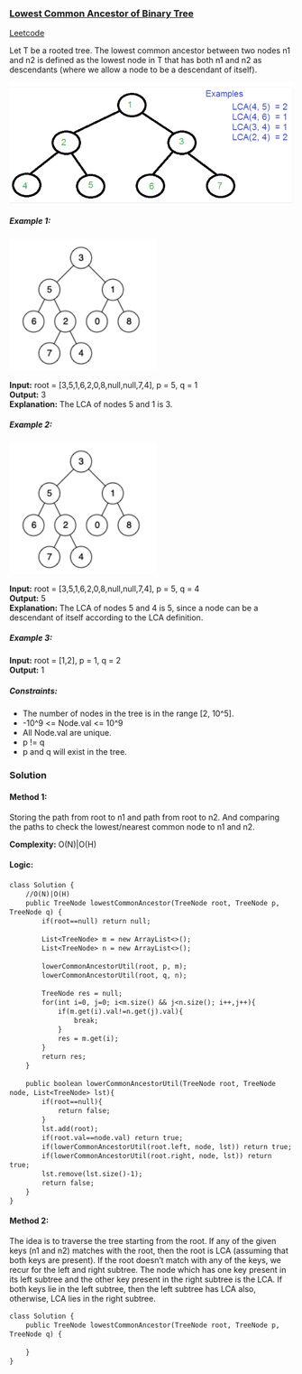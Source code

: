 ### [Lowest Common Ancestor of Binary Tree](https://www.geeksforgeeks.org/lowest-common-ancestor-binary-tree-set-1/)
[Leetcode](https://leetcode.com/problems/lowest-common-ancestor-of-a-binary-tree/)

Let T be a rooted tree. The lowest common ancestor between two nodes n1 and n2 is defined as the lowest node in T that has both n1 and n2 as descendants (where we allow a node to be a descendant of itself).

![](https://github.com/preet18/AlgoNotes/blob/master/Tree/Pictures/LCA%20of%20Binary%20Tree.png)

##### Example 1:
![](https://github.com/preet18/AlgoNotes/blob/master/Tree/Pictures/LCA%20of%20Binary%20Tree%20-%20Example%201.png)

**Input:** root = [3,5,1,6,2,0,8,null,null,7,4], p = 5, q = 1\
**Output:** 3\
**Explanation:** The LCA of nodes 5 and 1 is 3.

##### Example 2:
![](https://github.com/preet18/AlgoNotes/blob/master/Tree/Pictures/LCA%20of%20Binary%20Tree%20-%20Example%201.png)

**Input:** root = [3,5,1,6,2,0,8,null,null,7,4], p = 5, q = 4\
**Output:** 5\
**Explanation:** The LCA of nodes 5 and 4 is 5, since a node can be a descendant of itself according to the LCA definition.

##### Example 3:
**Input:** root = [1,2], p = 1, q = 2\
**Output:** 1

##### Constraints:
* The number of nodes in the tree is in the range [2, 10^5].
* -10^9 <= Node.val <= 10^9
* All Node.val are unique.
* p != q
* p and q will exist in the tree.

### Solution
#### Method 1:
Storing the path from root to n1 and path from root to n2. And comparing the paths to check the lowest/nearest common node to n1 and n2.

**Complexity:** O(N)|O(H)

#### Logic:
```
class Solution {
    //O(N)|O(H)
    public TreeNode lowestCommonAncestor(TreeNode root, TreeNode p, TreeNode q) {
        if(root==null) return null;
        
        List<TreeNode> m = new ArrayList<>();
        List<TreeNode> n = new ArrayList<>();
        
        lowerCommonAncestorUtil(root, p, m);
        lowerCommonAncestorUtil(root, q, n);
        
        TreeNode res = null;
        for(int i=0, j=0; i<m.size() && j<n.size(); i++,j++){
            if(m.get(i).val!=n.get(j).val){
                break;
            }
            res = m.get(i);
        }
        return res;
    }
    
    public boolean lowerCommonAncestorUtil(TreeNode root, TreeNode node, List<TreeNode> lst){
        if(root==null){
            return false;
        }
        lst.add(root);
        if(root.val==node.val) return true;
        if(lowerCommonAncestorUtil(root.left, node, lst)) return true;
        if(lowerCommonAncestorUtil(root.right, node, lst)) return true;
        lst.remove(lst.size()-1);
        return false;
    }
}
```

#### Method 2:
The idea is to traverse the tree starting from the root. If any of the given keys (n1 and n2) matches with the root, then the root is LCA (assuming that both keys are present). If the root doesn’t match with any of the keys, we recur for the left and right subtree. The node which has one key present in its left subtree and the other key present in the right subtree is the LCA. If both keys lie in the left subtree, then the left subtree has LCA also, otherwise, LCA lies in the right subtree.  

```
class Solution {
    public TreeNode lowestCommonAncestor(TreeNode root, TreeNode p, TreeNode q) {
        
    }
}
```

